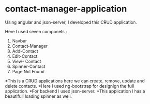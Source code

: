 # contact-manager-application
Using angular and json-server, I developed this CRUD application.

Here I used seven componets : 
1. Navbar
2. Contact-Manager
3. Add-Contact 
4. Edit-Contact
5. View- Contact
6. Spinner-Contact
7. Page Not Found

*This is a CRUD applications here we can create, remove, update and delete contacts.
*Here I used ng-bootstrap for designign the full application.
*For backend I used json-server.
*This application I has a beautifull loading spinner as well.
